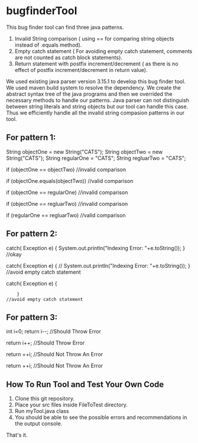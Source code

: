 # bugfinderTool

This bug finder tool can find three java patterns.

1. Invalid String comparison ( using == for comparing string objects instead of .equals method).
2. Empty catch statement ( For avoiding empty catch statement, comments are not counted as catch block statements).
3. Return statement with postfix increment/decrement ( as there is no effect of postfix increment/decrement in return value).

We used existing java parser version 3.15.1 to develop this bug finder tool. We used maven build system to resolve the dependency. We create the abstract syntax tree of the java programs and then we overrided the necessary methods to handle our patterns. Java parser can not distinguish between string literals and string objects but our tool can handle this case. Thus we efficiently handle all the invalid string compasion patterns in our tool.


For pattern 1:
------------------------------------------------------------------------------------------------------------------------

String objectOne = new String("CATS");
String objectTwo = new String("CATS");
String regularOne = "CATS";
String regluarTwo = "CATS";



if (objectOne == objectTwo)                                                            //invalid comparison

if (objectOne.equals(objectTwo))                                                       //valid comparison

if (objectOne == regularOne)                                                           //invalid comparison

if (objectOne == regluarTwo)                                                           //invalid comparison

if (regularOne == regluarTwo)                                                          //valid comparison

For pattern 2:
------------------------------------------------------------------------------------------------------------------------
catch( Exception e) {
            System.out.println("Indexing Error: "+e.toString());
        }                                                           //okay


catch( Exception e) {
           // System.out.println("Indexing Error: "+e.toString());
        }                                                           //avoid empty catch statement


catch( Exception e) {

        }                                                            //avoid empty catch statement


For pattern 3:
------------------------------------------------------------------------------------------------------------------------
int i=0;
return i--;                                                                     //Should Throw Error

return i++;                                                                     //Should Throw Error

return ++i;                                                                     //Should Not Throw An Error

return ++i;                                                                     //Should Not Throw An Error




How To Run Tool and Test Your Own Code
-------------------------------------

1. Clone this git repository.
2. Place your src files inside FileToTest directory.
3. Run myTool.java class
4. You should be able to see the possible errors and recommendations in the output console.

That's it.



